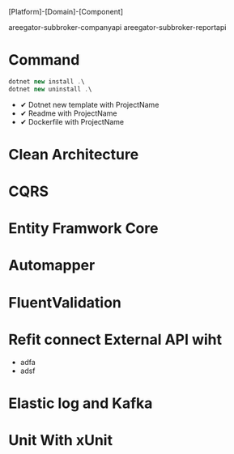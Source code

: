 [Platform]-[Domain]-[Component]

areegator-subbroker-companyapi
areegator-subbroker-reportapi

# Command
```javascript
dotnet new install .\
dotnet new uninstall .\
```

- ✔ Dotnet new template with ProjectName
- ✔ Readme with ProjectName
- ✔ Dockerfile with ProjectName


# Clean Architecture 

# CQRS

# Entity Framwork Core

# Automapper

# FluentValidation

# Refit connect External API wiht
- adfa
- adsf

# Elastic log and Kafka

# Unit With xUnit
